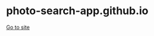 # photo-search-app.github.io

<a href="https://zahidulislam2020.github.io/photo-search-app.github.io/">Go to site</a>
